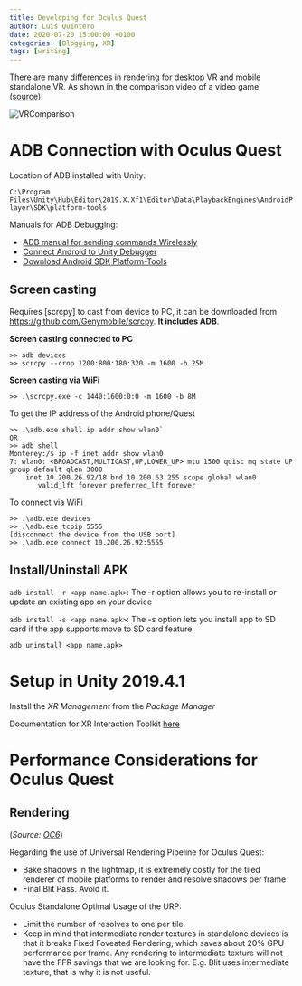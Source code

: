 ```yaml
---
title: Developing for Oculus Quest
author: Luis Quintero
date: 2020-07-20 15:00:00 +0100
categories: [Blogging, XR]
tags: [writing]
---
```


There are many differences in rendering for desktop VR and mobile standalone VR. As shown in the comparison video of a video game ([source](https://www.youtube.com/watch?v=-DLSqfftsnE)):

![VRComparison]({{site.baseurl}}/assets/posts/vr/Onward_Quest_vs_PC_VR_Graphics_Comparison.gif)


# ADB Connection with Oculus Quest

Location of ADB installed with Unity: 

`C:\Program Files\Unity\Hub\Editor\2019.X.Xf1\Editor\Data\PlaybackEngines\AndroidPlayer\SDK\platform-tools`

Manuals for ADB Debugging:
- [ADB manual for sending commands Wirelessly](https://developer.android.com/studio/command-line/adb#wireless)
- [Connect Android to Unity Debugger](https://docs.unity3d.com/560/Documentation/Manual/AttachingMonoDevelopDebuggerToAnAndroidDevice.html)
- [Download Android SDK Platform-Tools](https://developer.android.com/studio/releases/platform-tools)

## Screen casting

Requires [scrcpy] to cast from device to PC, it can be downloaded from <https://github.com/Genymobile/scrcpy>. **It includes ADB**.

**Screen casting connected to PC**

```
>> adb devices
>> scrcpy --crop 1200:800:180:320 -m 1600 -b 25M
```

**Screen casting via WiFi**

`>> .\scrcpy.exe -c 1440:1600:0:0 -m 1600 -b 8M`

To get the IP address of the Android phone/Quest

```
>> .\adb.exe shell ip addr show wlan0`
OR
>> adb shell
Monterey:/$ ip -f inet addr show wlan0
7: wlan0: <BROADCAST,MULTICAST,UP,LOWER_UP> mtu 1500 qdisc mq state UP group default qlen 3000
    inet 10.200.26.92/18 brd 10.200.63.255 scope global wlan0
       valid_lft forever preferred_lft forever
```

To connect via WiFi
```
>> .\adb.exe devices
>> .\adb.exe tcpip 5555
[disconnect the device from the USB port]
>> .\adb.exe connect 10.200.26.92:5555
```


## Install/Uninstall APK

`adb install -r <app name.apk>`: The -r option allows you to re-install or update an existing app on your device

`adb install -s <app name.apk>`: The -s option lets you install app to SD card if the app supports move to SD card feature

`adb uninstall <app name.apk>`


# Setup in Unity 2019.4.1

Install the *XR Management* from the *Package Manager*

Documentation for XR Interaction Toolkit [here](https://docs.unity3d.com/Packages/com.unity.xr.interaction.toolkit@0.9/manual/index.html)

# Performance Considerations for Oculus Quest

## Rendering

(*Source: [OC6](https://youtu.be/PUK2-GzXuso?t=2130)*)

Regarding the use of Universal Rendering Pipeline for Oculus Quest:
- Bake shadows in the lightmap, it is extremely costly for the tiled renderer of mobile platforms to render and resolve shadows per frame
- Final Blit Pass. Avoid it.

Oculus Standalone Optimal Usage of the URP:
- Limit the number of resolves to one per tile.
- Keep in mind that intermediate render textures in standalone devices is that it breaks Fixed Foveated Rendering, which saves about 20% GPU performance per frame. Any rendering to intermediate texture will not have the FFR savings that we are looking for. E.g. Blit uses intermediate texture, that is why it is not useful.



